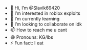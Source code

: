 - 👋 Hi, I’m @Slavik69420
- 👀 I’m interested in roblox exploits
- 🌱 I’m currently ~~learning~~
- 💞️ I’m looking to collaborate on idk
- 📫 How to reach me u cant
- 😄 Pronouns: KG/lbs
- ⚡ Fun fact: I eat

<!---
Slavik69420/Slavik69420 is a ✨ special ✨ repository because its `README.md` (this file) appears on your GitHub profile.
You can click the Preview link to take a look at your changes.
--->
